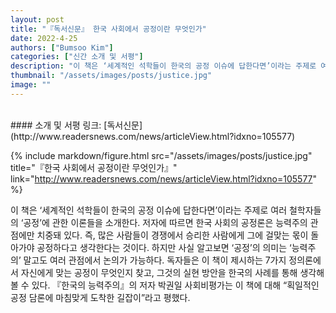 ```yaml
---
layout: post
title: "『독서신문』 한국 사회에서 공정이란 무엇인가"
date: 2022-4-25
authors: ["Bumsoo Kim"]
categories: ["신간 소개 및 서평"]
description: "이 책은 ‘세계적인 석학들이 한국의 공정 이슈에 답한다면’이라는 주제로 여러 철학자들의 ‘공정’에 관한 이론들을 소개한다. 저자에 따르면 한국 사회의 공정론은 능력주의 관점에만 치중돼 있다. 즉, 많은 사람들이 경쟁에서 승리한 사람에게 그에 걸맞는 몫이 돌아가야 공정하다고 생각한다는 것이다."
thumbnail: "/assets/images/posts/justice.jpg"
image: ""
---
```


<br>
#### 소개 및 서평 링크: [독서신문](http://www.readersnews.com/news/articleView.html?idxno=105577)

{% include markdown/figure.html src="/assets/images/posts/justice.jpg" title="『한국 사회에서 공정이란 무엇인가』" link="http://www.readersnews.com/news/articleView.html?idxno=105577" %}

이 책은 ‘세계적인 석학들이 한국의 공정 이슈에 답한다면’이라는 주제로 여러 철학자들의 ‘공정’에 관한 이론들을 소개한다. 저자에 따르면 한국 사회의 공정론은 능력주의 관점에만 치중돼 있다. 즉, 많은 사람들이 경쟁에서 승리한 사람에게 그에 걸맞는 몫이 돌아가야 공정하다고 생각한다는 것이다. 하지만 사실 알고보면 ‘공정’의 의미는 ‘능력주의’ 말고도 여러 관점에서 논의가 가능하다. 독자들은 이 책이 제시하는 7가지 정의론에서 자신에게 맞는 공정이 무엇인지 찾고, 그것의 실현 방안을 한국의 사례를 통해 생각해 볼 수 있다. 『한국의 능력주의』의 저자 박권일 사회비평가는 이 책에 대해 “획일적인 공정 담론에 마침맞게 도착한 길잡이”라고 평했다.

<br>

